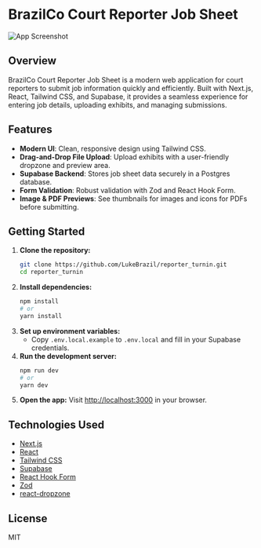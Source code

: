 # BrazilCo Court Reporter Job Sheet

![App Screenshot](./screenshot.jpg)

## Overview

BrazilCo Court Reporter Job Sheet is a modern web application for court reporters to submit job information quickly and efficiently. Built with Next.js, React, Tailwind CSS, and Supabase, it provides a seamless experience for entering job details, uploading exhibits, and managing submissions.

## Features
- **Modern UI**: Clean, responsive design using Tailwind CSS.
- **Drag-and-Drop File Upload**: Upload exhibits with a user-friendly dropzone and preview area.
- **Supabase Backend**: Stores job sheet data securely in a Postgres database.
- **Form Validation**: Robust validation with Zod and React Hook Form.
- **Image & PDF Previews**: See thumbnails for images and icons for PDFs before submitting.

## Getting Started

1. **Clone the repository:**
   ```bash
   git clone https://github.com/LukeBrazil/reporter_turnin.git
   cd reporter_turnin
   ```
2. **Install dependencies:**
   ```bash
   npm install
   # or
   yarn install
   ```
3. **Set up environment variables:**
   - Copy `.env.local.example` to `.env.local` and fill in your Supabase credentials.
4. **Run the development server:**
   ```bash
   npm run dev
   # or
   yarn dev
   ```
5. **Open the app:**
   Visit [http://localhost:3000](http://localhost:3000) in your browser.

## Technologies Used
- [Next.js](https://nextjs.org/)
- [React](https://react.dev/)
- [Tailwind CSS](https://tailwindcss.com/)
- [Supabase](https://supabase.com/)
- [React Hook Form](https://react-hook-form.com/)
- [Zod](https://zod.dev/)
- [react-dropzone](https://react-dropzone.js.org/)

## License

MIT
